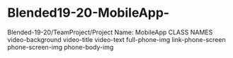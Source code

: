 # Blended19-20-MobileApp-
Blended-19-20/TeamProject/Project Name: MobileApp
CLASS NAMES
video-background
video-title
video-text
full-phone-img
link-phone-screen
phone-screen-img
phone-body-img
